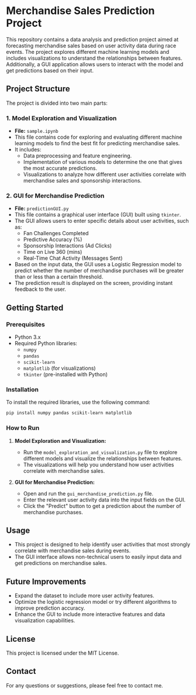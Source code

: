 # Merchandise Sales Prediction Project

This repository contains a data analysis and prediction project aimed at forecasting merchandise sales based on user activity data during race events. The project explores different machine learning models and includes visualizations to understand the relationships between features. Additionally, a GUI application allows users to interact with the model and get predictions based on their input.

## Project Structure

The project is divided into two main parts:

### 1. Model Exploration and Visualization
- **File:** `sample.ipynb`
- This file contains code for exploring and evaluating different machine learning models to find the best fit for predicting merchandise sales.
- It includes:
  - Data preprocessing and feature engineering.
  - Implementation of various models to determine the one that gives the most accurate predictions.
  - Visualizations to analyze how different user activities correlate with merchandise sales and sponsorship interactions.

### 2. GUI for Merchandise Prediction
- **File:** `predictionGUI.py`
- This file contains a graphical user interface (GUI) built using `tkinter`.
- The GUI allows users to enter specific details about user activities, such as:
  - Fan Challenges Completed
  - Predictive Accuracy (%)
  - Sponsorship Interactions (Ad Clicks)
  - Time on Live 360 (mins)
  - Real-Time Chat Activity (Messages Sent)
- Based on the input data, the GUI uses a Logistic Regression model to predict whether the number of merchandise purchases will be greater than or less than a certain threshold.
- The prediction result is displayed on the screen, providing instant feedback to the user.

## Getting Started

### Prerequisites
- Python 3.x
- Required Python libraries:
  - `numpy`
  - `pandas`
  - `scikit-learn`
  - `matplotlib` (for visualizations)
  - `tkinter` (pre-installed with Python)
  
### Installation
To install the required libraries, use the following command:
```bash
pip install numpy pandas scikit-learn matplotlib
```

### How to Run

1. **Model Exploration and Visualization:**
   - Run the `model_exploration_and_visualization.py` file to explore different models and visualize the relationships between features.
   - The visualizations will help you understand how user activities correlate with merchandise sales.

2. **GUI for Merchandise Prediction:**
   - Open and run the `gui_merchandise_prediction.py` file.
   - Enter the relevant user activity data into the input fields on the GUI.
   - Click the "Predict" button to get a prediction about the number of merchandise purchases.

## Usage

- This project is designed to help identify user activities that most strongly correlate with merchandise sales during events.
- The GUI interface allows non-technical users to easily input data and get predictions on merchandise sales.

## Future Improvements
- Expand the dataset to include more user activity features.
- Optimize the logistic regression model or try different algorithms to improve prediction accuracy.
- Enhance the GUI to include more interactive features and data visualization capabilities.

## License
This project is licensed under the MIT License.

## Contact
For any questions or suggestions, please feel free to contact me.
